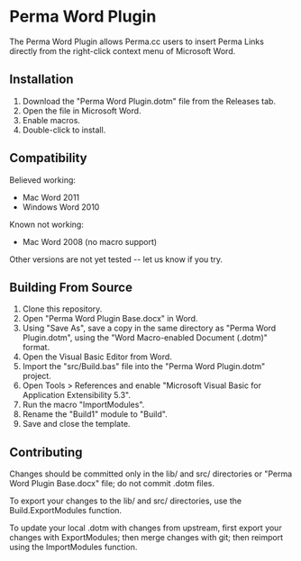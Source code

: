 Perma Word Plugin
=================

The Perma Word Plugin allows Perma.cc users to insert Perma Links directly from the right-click context menu of Microsoft Word.

## Installation

1. Download the "Perma Word Plugin.dotm" file from the Releases tab.
1. Open the file in Microsoft Word.
1. Enable macros.
1. Double-click to install.

## Compatibility

Believed working:

- Mac Word 2011
- Windows Word 2010

Known not working:

- Mac Word 2008 (no macro support)

Other versions are not yet tested -- let us know if you try.

## Building From Source

1. Clone this repository.
1. Open "Perma Word Plugin Base.docx" in Word.
1. Using "Save As", save a copy in the same directory as "Perma Word Plugin.dotm", using the "Word Macro-enabled Document (.dotm)" format.
1. Open the Visual Basic Editor from Word.
1. Import the "src/Build.bas" file into the "Perma Word Plugin.dotm" project.
1. Open Tools > References and enable "Microsoft Visual Basic for Application Extensibility 5.3".
1. Run the macro "ImportModules".
1. Rename the "Build1" module to "Build".
1. Save and close the template.

## Contributing

Changes should be committed only in the lib/ and src/ directories or "Perma Word Plugin Base.docx" file; do not commit .dotm files.

To export your changes to the lib/ and src/ directories, use the Build.ExportModules function.

To update your local .dotm with changes from upstream, first export your changes with ExportModules; then merge changes with git; then reimport using the ImportModules function.
